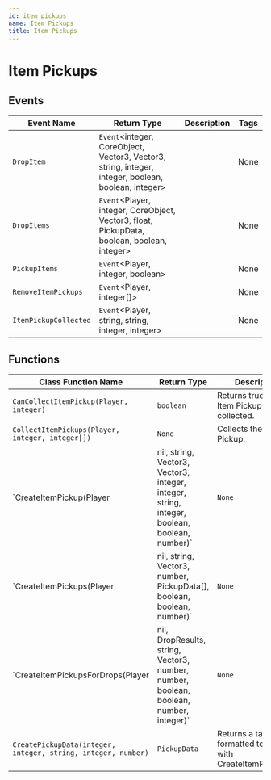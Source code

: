 ```yaml
---
id: item pickups
name: Item Pickups
title: Item Pickups
---
```


# Item Pickups

## Events

| Event Name | Return Type | Description | Tags |
| ---------- | ----------- | ----------- | ---- |
| `DropItem` | `Event`<integer, CoreObject, Vector3, Vector3, string, integer, integer, boolean, boolean, integer> |  | None |
| `DropItems` | `Event`<Player, integer, CoreObject, Vector3, float, PickupData, boolean, boolean, integer> |  | None |
| `PickupItems` | `Event`<Player, integer, boolean> |  | None |
| `RemoveItemPickups` | `Event`<Player, integer[]> |  | None |
| `ItemPickupCollected` | `Event`<Player, string, string, integer, integer> |  | None |

## Functions

| Class Function Name | Return Type | Description | Tags |
| ------------------- | ----------- | ----------- | ---- |
| `CanCollectItemPickup(Player, integer)` | `boolean` | Returns true if the Item Pickup can be collected. | None |
| `CollectItemPickups(Player, integer, integer[])` | `None` | Collects the Item Pickup. | None |
| `CreateItemPickup(Player|nil, string, Vector3, Vector3, integer, integer, string, integer, boolean, boolean, number)` | `None` | Creates an Item Pickup for one or all Players. | None |
| `CreateItemPickups(Player|nil, string, Vector3, number, PickupData[], boolean, boolean, number)` | `None` | Creates one or more Item Pickups for one or all Players. | None |
| `CreateItemPickupsForDrops(Player|nil, DropResults, string, Vector3, number, number, boolean, boolean, number, integer)` | `None` | Creates one or more Item Pickups for a set of DropResults for one or all Players. | None |
| `CreatePickupData(integer, integer, string, integer, number)` | `PickupData` | Returns a table formatted to work with CreateItemPickups(). | None |

